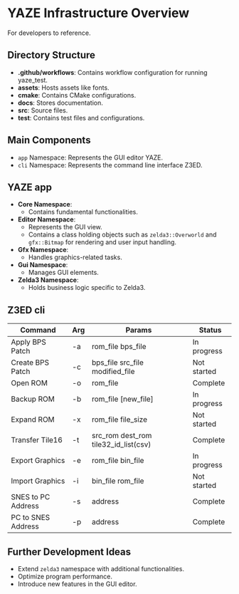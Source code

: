 # YAZE Infrastructure Overview

For developers to reference.

## Directory Structure

- **.github/workflows**: Contains workflow configuration for running yaze_test.
- **assets**: Hosts assets like fonts.
- **cmake**: Contains CMake configurations.
- **docs**: Stores documentation.
- **src**: Source files.
- **test**: Contains test files and configurations.

## Main Components

- `app` Namespace: Represents the GUI editor YAZE.
- `cli` Namespace: Represents the command line interface Z3ED.

## YAZE app

- **Core Namespace**:
    - Contains fundamental functionalities.
- **Editor Namespace**:
    - Represents the GUI view.
    - Contains a class holding objects such as `zelda3::Overworld` and `gfx::Bitmap` for rendering and user input handling.
- **Gfx Namespace**:
    - Handles graphics-related tasks.
- **Gui Namespace**:
    - Manages GUI elements.
- **Zelda3 Namespace**:
    - Holds business logic specific to Zelda3.

## Z3ED cli

| Command | Arg | Params | Status |
|---------|-----|--------|--------|
| Apply BPS Patch | -a | rom_file bps_file | In progress |
| Create BPS Patch | -c | bps_file src_file modified_file | Not started |
| Open ROM | -o | rom_file | Complete |
| Backup ROM | -b | rom_file [new_file] | In progress |
| Expand ROM | -x | rom_file file_size | Not started |
| Transfer Tile16 | -t | src_rom dest_rom tile32_id_list(csv) | Complete |
| Export Graphics | -e | rom_file bin_file | In progress |
| Import Graphics | -i | bin_file rom_file | Not started |
| SNES to PC Address | -s | address | Complete |
| PC to SNES Address | -p | address | Complete |


## Further Development Ideas
- Extend `zelda3` namespace with additional functionalities.
- Optimize program performance.
- Introduce new features in the GUI editor.
